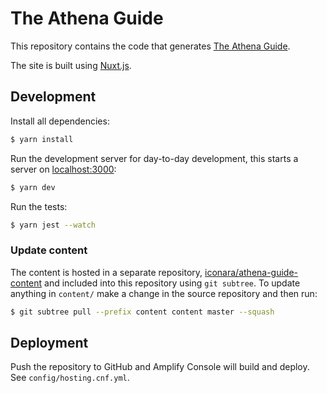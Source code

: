 # The Athena Guide

This repository contains the code that generates [The Athena Guide](https://the.athena.guide/).

The site is built using [Nuxt.js](https://nuxtjs.org).

## Development

Install all dependencies:

```bash
$ yarn install
```

Run the development server for day-to-day development, this starts a server on [localhost:3000](http://localhost:3000/):

```bash
$ yarn dev
```

Run the tests:

```bash
$ yarn jest --watch
```

### Update content

The content is hosted in a separate repository, [iconara/athena-guide-content](https://github.com/iconara/athena-guide-content) and included into this repository using `git subtree`. To update anything in `content/` make a change in the source repository and then run:

```bash
$ git subtree pull --prefix content content master --squash
```

## Deployment

Push the repository to GitHub and Amplify Console will build and deploy. See `config/hosting.cnf.yml`.
